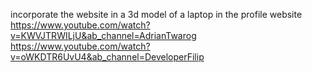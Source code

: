 incorporate the website in a 3d model of a laptop in the profile website
https://www.youtube.com/watch?v=KWVJTRWILjU&ab_channel=AdrianTwarog
https://www.youtube.com/watch?v=oWKDTR6UvU4&ab_channel=DeveloperFilip
